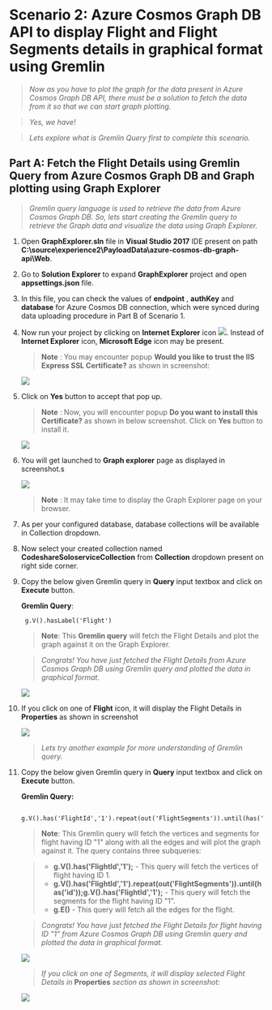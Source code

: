 <page title="Azure Cosmos Graph DB API to display Flight and Flight Segments details in graphical format using Gremlin"/>

# Scenario 2: Azure Cosmos Graph DB API to display Flight and Flight Segments details in graphical format using Gremlin
  > _Now as you have to plot the graph for the data present in Azure Cosmos Graph DB API, there must be a solution to fetch the data from it so that we can start graph plotting._

  > _Yes, we have!_

  > _Lets explore what is Gremlin Query first to complete this scenario._

## Part A: Fetch the Flight Details using Gremlin Query from Azure Cosmos Graph DB and Graph plotting using Graph Explorer

  > _Gremlin query language is used to retrieve the data from Azure Cosmos Graph DB. So, lets start creating the Gremlin query to retrieve the Graph data and visualize the data using Graph Explorer._

1. Open **GraphExplorer.sln** file in **Visual Studio 2017** IDE present on path **C:\source\experience2\PayloadData\azure-cosmos-db-graph-api\Web**.
1. Go to **Solution Explorer** to expand **GraphExplorer** project and open **appsettings.json** file.
1. In this file, you can check the values of **endpoint** , **authKey** and **database** for Azure Cosmos DB connection, which were synced during data uploading procedure in Part B of Scenario 1.
1. Now run your project by clicking on **Internet Explorer** icon ![](img/Edge.png). Instead of **Internet Explorer** icon, **Microsoft Edge** icon may be present.
   > **Note** : You may encounter popup  **Would you like to trust the IIS Express SSL Certificate?** as shown in screenshot:

    ![](img/SSLCertificate.png)

1. Click on **Yes** button to accept that pop up.
    > **Note** : Now, you will encounter popup  **Do you want to install this Certificate?** as shown in below screenshot. Click on **Yes** button to install it. 
   
    ![](img/InstallCertificateWindow.png)

1. You will get launched to **Graph explorer** page as displayed in screenshot.s
    
    ![](img/GraphExplorerWindow.png)
    
    > **Note** : It may take time to display the Graph Explorer page on your browser.
1. As per your configured database, database collections will be available in Collection dropdown.
1. Now select your created collection named **CodeshareSoloserviceCollection** from **Collection** dropdown present on right side corner.
1. Copy the below given Gremlin query in **Query** input textbox and click on **Execute** button.

   **Gremlin Query**:
   ```Query
    g.V().hasLabel('Flight')
   ```
   > **Note**: This **Gremlin query** will fetch the Flight Details and plot the graph against it on the Graph Explorer.
   
   > _Congrats! You have just fetched the Flight Details from Azure Cosmos Graph DB using Gremlin query and plotted the data in graphical format._
  
    ![](img/FlightVerticesOutput.png)

1. If you click on one of **Flight** icon, it will display the Flight Details in **Properties** as shown in screenshot

   ![](img/FlightDetailsOutput.png)

   > _Lets try another example for more understanding of Gremlin query._

1. Copy the below given Gremlin query in **Query** input textbox and click on **Execute** button.

    **Gremlin Query:**
    ```Query
     g.V().has('FlightId','1').repeat(out('FlightSegments')).until(has('id'));g.V().has('FlightId','1');g.E()
    ```

    >**Note**:
    >This Gremlin query will fetch the vertices and segments for flight having ID "1" along with all the edges and will plot the graph against it. 
    >The query contains three subqueries:

    > - **g.V().has('FlightId','1');** - This query will fetch the vertices of flight having ID 1.
    > - **g.V().has('FlightId','1').repeat(out('FlightSegments')).until(has('id'));g.V().has('FlightId','1');**  - This query will fetch the segments for the flight having ID "1".
    > - **g.E()**  - This query will fetch all the edges for the flight.

    > _Congrats! You have just fetched the Flight Details for flight having ID "1" from Azure Cosmos Graph DB using Gremlin query and plotted the data in graphical format._

    ![](img/FlightAndSegmentsOutput.png)

    > _If you click on one of Segments, it will display selected Flight Details in_ **Properties** _section as shown in screenshot:_

    ![](img/FlightSegmentsDetailsOutput.png)

